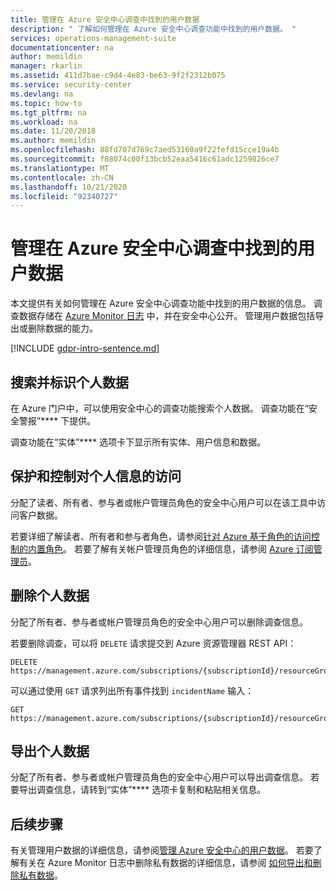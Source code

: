 ```yaml
---
title: 管理在 Azure 安全中心调查中找到的用户数据
description: " 了解如何管理在 Azure 安全中心调查功能中找到的用户数据。 "
services: operations-management-suite
documentationcenter: na
author: memildin
manager: rkarlin
ms.assetid: 411d7bae-c9d4-4e83-be63-9f2f2312b075
ms.service: security-center
ms.devlang: na
ms.topic: how-to
ms.tgt_pltfrm: na
ms.workload: na
ms.date: 11/20/2018
ms.author: memildin
ms.openlocfilehash: 88fd707d769c7aed53160a9f22fefd15cce19a4b
ms.sourcegitcommit: f88074c00f13bcb52eaa5416c61adc1259826ce7
ms.translationtype: MT
ms.contentlocale: zh-CN
ms.lasthandoff: 10/21/2020
ms.locfileid: "92340727"
---
```

# <a name="manage-user-data-found-in-an-azure-security-center-investigation"></a>管理在 Azure 安全中心调查中找到的用户数据
本文提供有关如何管理在 Azure 安全中心调查功能中找到的用户数据的信息。 调查数据存储在 [Azure Monitor 日志](../azure-monitor/log-query/log-query-overview.md) 中，并在安全中心公开。 管理用户数据包括导出或删除数据的能力。

[!INCLUDE [gdpr-intro-sentence.md](../../includes/gdpr-intro-sentence.md)]

## <a name="searching-for-and-identifying-personal-data"></a>搜索并标识个人数据
在 Azure 门户中，可以使用安全中心的调查功能搜索个人数据。 调查功能在“安全警报”**** 下提供。

调查功能在“实体”**** 选项卡下显示所有实体、用户信息和数据。

## <a name="securing-and-controlling-access-to-personal-information"></a>保护和控制对个人信息的访问
分配了读者、所有者、参与者或帐户管理员角色的安全中心用户可以在该工具中访问客户数据。

若要详细了解读者、所有者和参与者角色，请参阅[针对 Azure 基于角色的访问控制的内置角色](../role-based-access-control/built-in-roles.md)。 若要了解有关帐户管理员角色的详细信息，请参阅 [Azure 订阅管理员](../cost-management-billing/manage/add-change-subscription-administrator.md)。

## <a name="deleting-personal-data"></a>删除个人数据
分配了所有者、参与者或帐户管理员角色的安全中心用户可以删除调查信息。

若要删除调查，可以将 `DELETE` 请求提交到 Azure 资源管理器 REST API：

```HTTP
DELETE
https://management.azure.com/subscriptions/{subscriptionId}/resourceGroups/{resourceGroupName}/providers/Microsoft.OperationalInsights/workspaces/{workspaceName}/features/security/incidents/{incidentName}
```

可以通过使用 `GET` 请求列出所有事件找到 `incidentName` 输入：

```HTTP
GET
https://management.azure.com/subscriptions/{subscriptionId}/resourceGroups/{resourceGroupName}/providers/Microsoft.OperationalInsights/workspaces/{workspaceName}/features/security/incidents
```

## <a name="exporting-personal-data"></a>导出个人数据
分配了所有者、参与者或帐户管理员角色的安全中心用户可以导出调查信息。 若要导出调查信息，请转到“实体”**** 选项卡复制和粘贴相关信息。

## <a name="next-steps"></a>后续步骤
有关管理用户数据的详细信息，请参阅[管理 Azure 安全中心的用户数据](security-center-privacy.md)。
若要了解有关在 Azure Monitor 日志中删除私有数据的详细信息，请参阅 [如何导出和删除私有数据](../azure-monitor/platform/personal-data-mgmt.md#how-to-export-and-delete-private-data)。